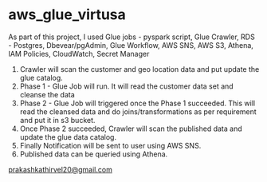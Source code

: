 # aws_glue_virtusa

As part of this project, I used 
Glue jobs - pyspark script,
Glue Crawler,
RDS - Postgres,
Dbevear/pgAdmin,
Glue Workflow,
AWS SNS,
AWS S3,
Athena,
IAM Policies,
CloudWatch,
Secret Manager


1. Crawler will scan the customer and geo location data and put update the glue catalog.
2. Phase 1 - Glue Job will run. It will read the customer data set and cleanse the data
3. Phase 2 - Glue Job will triggered once the Phase 1 succeeded. This will read the cleansed data and do joins/transformations as per requirement and put it in s3 bucket.
4. Once Phase 2 succeeded, Crawler will scan the published data and update the glue data catalog.
5. Finally Notification will be sent to user using AWS SNS.
6. Published data can be queried using Athena.






prakashkathirvel20@gmail.com
